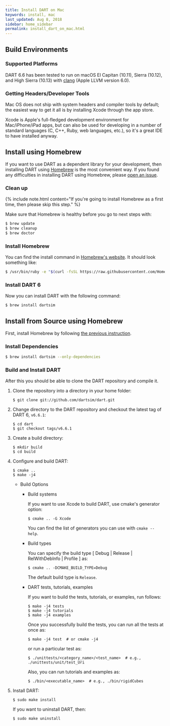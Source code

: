 ```yaml
---
title: Install DART on Mac
keywords: install, mac
last_updated: Aug 8, 2018
sidebar: home_sidebar
permalink: install_dart_on_mac.html
---
```


## Build Environments

### Supported Platforms

DART 6.6 has been tested to run on macOS El Capitan (10.11), Sierra (10.12), and High Sierra (10.13) with [clang](http://clang.llvm.org/) (Apple LLVM version 6.0).

### Getting Headers/Developer Tools

Mac OS does not ship with system headers and compiler tools by default; the easiest way to get it all is by installing Xcode through the app store.

Xcode is Apple's full-fledged development environment for Mac/iPhone/iPad apps, but can also be used for developing in a number of standard languages (C, C++, Ruby, web languages, etc.), so it's a great IDE to have installed anyway.

## Install using Homebrew

If you want to use DART as a dependent library for your development, then installing DART using [Homebrew](http://brew.sh/) is the most convenient way. If you found any difficulties in installing DART using Homebrew, please [open an issue](https://github.com/dartsim/homebrew-dart/issues/new).

### Clean up

{% include note.html content="If you're going to install Homebrew as a first time, then please skip this step." %}

Make sure that Homebrew is healthy before you go to next steps with:

```bash
$ brew update
$ brew cleanup
$ brew doctor
```

### Install Homebrew

You can find the install command in [Homebrew's website](http://brew.sh/). It should look something like:

```bash
$ /usr/bin/ruby -e "$(curl -fsSL https://raw.githubusercontent.com/Homebrew/install/master/install)"
```

### Install DART 6

Now you can install DART with the following command:

```bash
$ brew install dartsim
```

## Install from Source using Homebrew

First, install Homebrew by following [the previous instruction](https://github.com/dartsim/dart/wiki/Mac%20Installation%20for%20DART%206#install-homebrew).

### Install Dependencies

```bash
$ brew install dartsim --only-dependencies
```

### Build and Install DART

After this you should be able to clone the DART repository and compile it.

1.  Clone the repository into a directory in your home folder:

    ```
    $ git clone git://github.com/dartsim/dart.git
    ```

1.  Change directory to the DART repository and checkout the latest tag of DART 6, `v6.6.1`:

    ```
    $ cd dart
    $ git checkout tags/v6.6.1
    ```

1.  Create a build directory:

    ```
    $ mkdir build
    $ cd build
    ```

1.  Configure and build DART:

    ```
    $ cmake ..
    $ make -j4
    ```

    * Build Options

      * Build systems

        If you want to use Xcode to build DART, use cmake's generator option:

        ```
        $ cmake .. -G Xcode
        ```

        You can find the list of generators you can use with `cmake --help`.

      * Build types

        You can specify the build type \[ Debug \| Release \| RelWithDebInfo \| Profile \] as:

        ```
        $ cmake .. -DCMAKE_BUILD_TYPE=Debug
        ```

        The default build type is `Release`.

      * DART tests, tutorials, examples

        If you want to build the tests, tutorials, or examples, run follows:

        ```
        $ make -j4 tests
        $ make -j4 tutorials
        $ make -j4 examples
        ```

        Once you successfully build the tests, you can run all the tests at once as:

        ```shell
        $ make -j4 test  # or cmake -j4
        ```

        or run a particular test as:

        ```shell
        $ ./unittests/<category_name>/<test_name>  # e.g., ./unittests/unit/test_Uri
        ```

        Also, you can run tutorials and examples as:

        ```shell
        $ ./bin/<executable_name>  # e.g., ./bin/rigidCubes
        ```

1.  Install DART:

    ```
    $ sudo make install
    ```

    If you want to uninstall DART, then:

    ```
    $ sudo make uninstall
    ```

